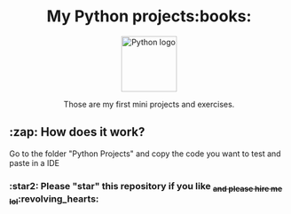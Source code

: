 <h1 align="center">My Python projects:books:</h1>

<p align="center">
    <img src="https://upload.wikimedia.org/wikipedia/commons/thumb/0/0a/Python.svg/2048px-Python.svg.png" alt="Python logo" style="height: 100px; width:100px;"/>
 </p>
 
 <p align="center">Those are my first mini projects and exercises.</p>
 <h2>:zap: How does it work?</h2>
 <p>Go to the folder "Python Projects" and copy the code you want to test and paste in a IDE</p>
<h3>:star2: Please "star" this repository if you like <sub><del>and please hire me lol</del></sub>:revolving_hearts:</h3>
